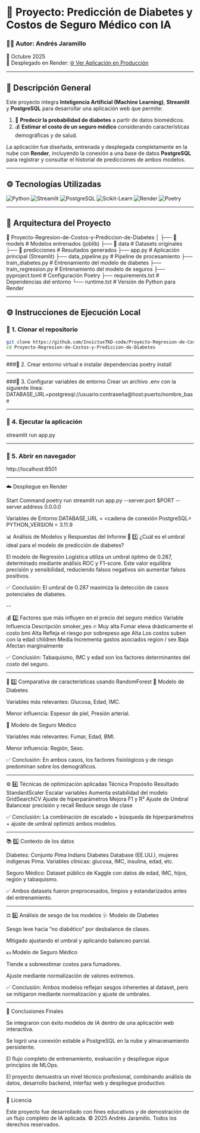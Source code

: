# 🧠 Proyecto: Predicción de Diabetes y Costos de Seguro Médico con IA

### 👨‍💻 Autor: **Andrés Jaramillo**  
📅 Octubre 2025  
🚀 Desplegado en Render: [🌐 Ver Aplicación en Producción](https://proyecto-regresion-de-costos-y-6m7d.onrender.com)

---

## 🧩 Descripción General

Este proyecto integra **Inteligencia Artificial (Machine Learning)**, **Streamlit** y **PostgreSQL** para desarrollar una aplicación web que permite:

1. 🏥 **Predecir la probabilidad de diabetes** a partir de datos biomédicos.  
2. 💰 **Estimar el costo de un seguro médico** considerando características demográficas y de salud.

La aplicación fue diseñada, entrenada y desplegada completamente en la nube con **Render**, incluyendo la conexión a una base de datos **PostgreSQL** para registrar y consultar el historial de predicciones de ambos modelos.

---

## ⚙️ Tecnologías Utilizadas

![Python](https://img.shields.io/badge/Python-3.11-blue?logo=python)
![Streamlit](https://img.shields.io/badge/Streamlit-Web_App-red?logo=streamlit)
![PostgreSQL](https://img.shields.io/badge/PostgreSQL-Database-blue?logo=postgresql)
![Scikit-Learn](https://img.shields.io/badge/Scikit--Learn-Machine_Learning-orange?logo=scikit-learn)
![Render](https://img.shields.io/badge/Render-Deployment-black?logo=render)
![Poetry](https://img.shields.io/badge/Poetry-Dependency_Manager-purple?logo=poetry)

---

## 🧠 Arquitectura del Proyecto
📁 Proyecto-Regresion-de-Costos-y-Prediccion-de-Diabetes
│
├── 📂 models # Modelos entrenados (joblib)
├── 📂 data # Datasets originales
├── 📂 predicciones # Resultados generados
├── app.py # Aplicación principal (Streamlit)
├── data_pipeline.py # Pipeline de procesamiento
├── train_diabetes.py # Entrenamiento del modelo de diabetes
├── train_regression.py # Entrenamiento del modelo de seguros
├── pyproject.toml # Configuración Poetry
├── requirements.txt # Dependencias del entorno
└── runtime.txt # Versión de Python para Render

---

## ⚙️ Instrucciones de Ejecución Local

### 🔹 1. Clonar el repositorio
```bash
git clone https://github.com/InvictuxTKD-code/Proyecto-Regresion-de-Costos-y-Prediccion-de-Diabetes
cd Proyecto-Regresion-de-Costos-y-Prediccion-de-Diabetes
```

---

###🔹 2. Crear entorno virtual e instalar dependencias
poetry install

---

###🔹 3. Configurar variables de entorno
Crear un archivo .env con la siguiente línea:
DATABASE_URL=postgresql://usuario:contraseña@host:puerto/nombre_base

---

### 🔹 4. Ejecutar la aplicación
streamlit run app.py

---

### 🔹 5. Abrir en navegador
http://localhost:8501

---

☁️ Despliegue en Render

Start Command
poetry run streamlit run app.py --server.port $PORT --server.address 0.0.0.0

Variables de Entorno
DATABASE_URL = <cadena de conexión PostgreSQL>
PYTHON_VERSION = 3.11.9

📊 Análisis de Modelos y Respuestas del Informe
🧩 1️⃣ ¿Cuál es el umbral ideal para el modelo de predicción de diabetes?

El modelo de Regresión Logística utiliza un umbral óptimo de 0.287, determinado mediante análisis ROC y F1-score.
Este valor equilibra precisión y sensibilidad, reduciendo falsos negativos sin aumentar falsos positivos.

✅ Conclusión: El umbral de 0.287 maximiza la detección de casos potenciales de diabetes.

--

💰 2️⃣ Factores que más influyen en el precio del seguro médico
Variable	Influencia	Descripción
smoker_yes	🔥 Muy alta	Fumar eleva drásticamente el costo
bmi	Alta	Refleja el riesgo por sobrepeso
age	Alta	Los costos suben con la edad
children	Media	Incrementa gastos asociados
region / sex	Baja	Afectan marginalmente

✅ Conclusión: Tabaquismo, IMC y edad son los factores determinantes del costo del seguro.

---

🌲 3️⃣ Comparativa de características usando RandomForest
🔹 Modelo de Diabetes

Variables más relevantes: Glucosa, Edad, IMC.

Menor influencia: Espesor de piel, Presión arterial.

🔹 Modelo de Seguro Médico

Variables más relevantes: Fumar, Edad, BMI.

Menor influencia: Región, Sexo.

✅ Conclusión: En ambos casos, los factores fisiológicos y de riesgo predominan sobre los demográficos.

---

⚙️ 4️⃣ Técnicas de optimización aplicadas
Técnica	Propósito	Resultado
StandardScaler	Escalar variables	Aumenta estabilidad del modelo
GridSearchCV	Ajuste de hiperparámetros	Mejora F1 y R²
Ajuste de Umbral	Balancear precisión y recall	Reduce sesgo de clase

✅ Conclusión: La combinación de escalado + búsqueda de hiperparámetros + ajuste de umbral optimizó ambos modelos.

---

📚 5️⃣ Contexto de los datos

Diabetes: Conjunto Pima Indians Diabetes Database (EE.UU.), mujeres indígenas Pima.
Variables clínicas: glucosa, IMC, insulina, edad, etc.

Seguro Médico: Dataset público de Kaggle con datos de edad, IMC, hijos, región y tabaquismo.

✅ Ambos datasets fueron preprocesados, limpios y estandarizados antes del entrenamiento.

---

⚖️ 6️⃣ Análisis de sesgo de los modelos
🩺 Modelo de Diabetes

Sesgo leve hacia “no diabético” por desbalance de clases.

Mitigado ajustando el umbral y aplicando balanceo parcial.

💵 Modelo de Seguro Médico

Tiende a sobreestimar costos para fumadores.

Ajuste mediante normalización de valores extremos.

✅ Conclusión: Ambos modelos reflejan sesgos inherentes al dataset, pero se mitigaron mediante normalización y ajuste de umbrales.

---

🧠 Conclusiones Finales

Se integraron con éxito modelos de IA dentro de una aplicación web interactiva.

Se logró una conexión estable a PostgreSQL en la nube y almacenamiento persistente.

El flujo completo de entrenamiento, evaluación y despliegue sigue principios de MLOps.

El proyecto demuestra un nivel técnico profesional, combinando análisis de datos, desarrollo backend, interfaz web y despliegue productivo.

---

📎 Licencia

Este proyecto fue desarrollado con fines educativos y de demostración de un flujo completo de IA aplicada.
© 2025 Andrés Jaramillo. Todos los derechos reservados.


